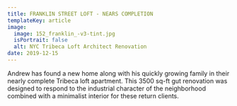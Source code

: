 ```yaml
---
title: FRANKLIN STREET LOFT - NEARS COMPLETION
templateKey: article
image:
  image: 152_franklin_-v3-tint.jpg
  isPortrait: false
  alt: NYC Tribeca Loft Architect Renovation
date: 2019-12-15
---
```

Andrew has found a new home along with his quickly growing family in their nearly complete Tribeca loft apartment. This 3500 sq-ft gut renovation was designed to respond to the industrial character of the neighborhood combined with a minimalist interior for these return clients.
